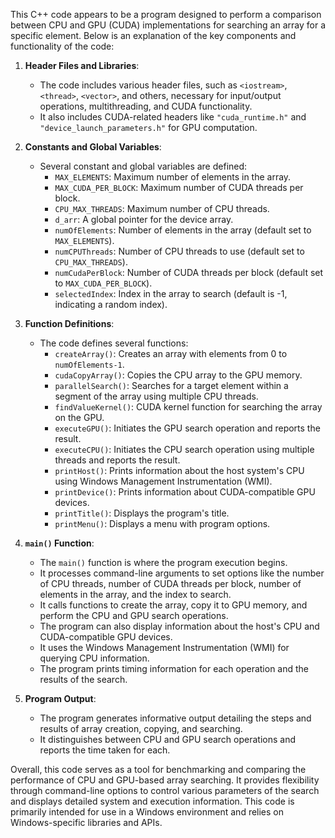 This C++ code appears to be a program designed to perform a comparison between CPU and GPU (CUDA) implementations for searching an array for a specific element. Below is an explanation of the key components and functionality of the code:

1. **Header Files and Libraries**:
   - The code includes various header files, such as `<iostream>`, `<thread>`, `<vector>`, and others, necessary for input/output operations, multithreading, and CUDA functionality.
   - It also includes CUDA-related headers like `"cuda_runtime.h"` and `"device_launch_parameters.h"` for GPU computation.

2. **Constants and Global Variables**:
   - Several constant and global variables are defined:
     - `MAX_ELEMENTS`: Maximum number of elements in the array.
     - `MAX_CUDA_PER_BLOCK`: Maximum number of CUDA threads per block.
     - `CPU_MAX_THREADS`: Maximum number of CPU threads.
     - `d_arr`: A global pointer for the device array.
     - `numOfElements`: Number of elements in the array (default set to `MAX_ELEMENTS`).
     - `numCPUThreads`: Number of CPU threads to use (default set to `CPU_MAX_THREADS`).
     - `numCudaPerBlock`: Number of CUDA threads per block (default set to `MAX_CUDA_PER_BLOCK`).
     - `selectedIndex`: Index in the array to search (default is -1, indicating a random index).

3. **Function Definitions**:
   - The code defines several functions:
     - `createArray()`: Creates an array with elements from 0 to `numOfElements-1`.
     - `cudaCopyArray()`: Copies the CPU array to the GPU memory.
     - `parallelSearch()`: Searches for a target element within a segment of the array using multiple CPU threads.
     - `findValueKernel()`: CUDA kernel function for searching the array on the GPU.
     - `executeGPU()`: Initiates the GPU search operation and reports the result.
     - `executeCPU()`: Initiates the CPU search operation using multiple threads and reports the result.
     - `printHost()`: Prints information about the host system's CPU using Windows Management Instrumentation (WMI).
     - `printDevice()`: Prints information about CUDA-compatible GPU devices.
     - `printTitle()`: Displays the program's title.
     - `printMenu()`: Displays a menu with program options.
   
4. **`main()` Function**:
   - The `main()` function is where the program execution begins.
   - It processes command-line arguments to set options like the number of CPU threads, number of CUDA threads per block, number of elements in the array, and the index to search.
   - It calls functions to create the array, copy it to GPU memory, and perform the CPU and GPU search operations.
   - The program can also display information about the host's CPU and CUDA-compatible GPU devices.
   - It uses the Windows Management Instrumentation (WMI) for querying CPU information.
   - The program prints timing information for each operation and the results of the search.

5. **Program Output**:
   - The program generates informative output detailing the steps and results of array creation, copying, and searching.
   - It distinguishes between CPU and GPU search operations and reports the time taken for each.

Overall, this code serves as a tool for benchmarking and comparing the performance of CPU and GPU-based array searching. It provides flexibility through command-line options to control various parameters of the search and displays detailed system and execution information. This code is primarily intended for use in a Windows environment and relies on Windows-specific libraries and APIs.
